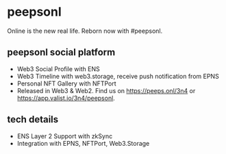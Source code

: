 # peepsonl

Online is the new real life. Reborn now with #peepsonl.

## peepsonl social platform

- Web3 Social Profile with ENS
- Web3 Timeline with web3.storage, receive push notification from EPNS
- Personal NFT Gallery with NFTPort
- Released in Web3 & Web2. Find us on https://peeps.onl/3n4 or https://app.valist.io/3n4/peepsonl.

## tech details

- ENS Layer 2 Support with zkSync
- Integration with EPNS, NFTPort, Web3.Storage
